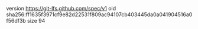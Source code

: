 version https://git-lfs.github.com/spec/v1
oid sha256:ff1635f3971cf9e82d22531f809ac94107cb403445da0a041904516a0f56df3b
size 94
